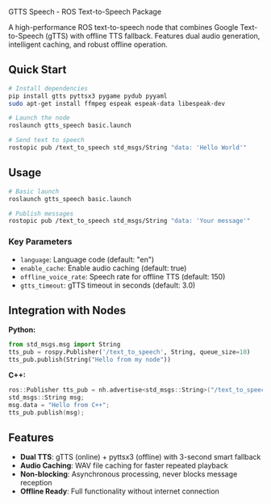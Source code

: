 GTTS Speech - ROS Text-to-Speech Package

A high-performance ROS text-to-speech node that combines Google Text-to-Speech (gTTS) with offline TTS fallback. Features dual audio generation, intelligent caching, and robust offline operation.

## Quick Start

```bash
# Install dependencies
pip install gtts pyttsx3 pygame pydub pyyaml
sudo apt-get install ffmpeg espeak espeak-data libespeak-dev

# Launch the node
roslaunch gtts_speech basic.launch

# Send text to speech
rostopic pub /text_to_speech std_msgs/String "data: 'Hello World'"
```


## Usage

```bash
# Basic launch
roslaunch gtts_speech basic.launch

# Publish messages
rostopic pub /text_to_speech std_msgs/String "data: 'Your message'"
```

### Key Parameters
- `language`: Language code (default: "en")
- `enable_cache`: Enable audio caching (default: true)
- `offline_voice_rate`: Speech rate for offline TTS (default: 150)
- `gtts_timeout`: gTTS timeout in seconds (default: 3.0)

## Integration with Nodes

**Python:**
```python
from std_msgs.msg import String
tts_pub = rospy.Publisher('/text_to_speech', String, queue_size=10)
tts_pub.publish(String("Hello from my node"))
```

**C++:**
```cpp
ros::Publisher tts_pub = nh.advertise<std_msgs::String>("/text_to_speech", 10);
std_msgs::String msg;
msg.data = "Hello from C++";
tts_pub.publish(msg);
```

## Features

- **Dual TTS**: gTTS (online) + pyttsx3 (offline) with 3-second smart fallback
- **Audio Caching**: WAV file caching for faster repeated playback
- **Non-blocking**: Asynchronous processing, never blocks message reception
- **Offline Ready**: Full functionality without internet connection

